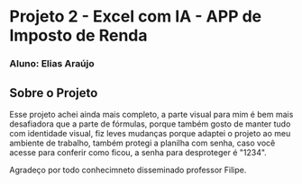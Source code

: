 # Projeto 2 - Excel com IA - APP de Imposto de Renda

### Aluno: Elias Araújo

## Sobre o Projeto
Esse projeto achei ainda mais completo, a parte visual para mim é bem mais desafiadora que a parte de fórmulas, porque também gosto de manter tudo com identidade visual, fiz leves mudanças porque adaptei o projeto ao meu ambiente de trabalho, também protegi a planilha com senha, caso você acesse para conferir como ficou, a senha para desproteger é "1234".

Agradeço por todo conhecimneto disseminado professor Filipe.

